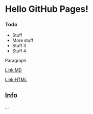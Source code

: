 # Hello GitHub Pages!

### Todo

<div style="width:300px;height:350px;float:right;">
  <style>
    #picker-example: { display: inline-block; border: 30px solid currentColor; border-radius: 100%; }
    .picker_wrapper: { position: absolute; }
  </style>
  <div id="picker-example"></div>
  <script src="https://unpkg.com/vanilla-picker"></script>
  <script>
    new Picker({
        parent: document.querySelector('#picker-example'),
        popup: false,
        color: 'dodgerblue',
        onChange: function(color) { this.settings.parent.style.color = color.rgbaString; },
    });
  </script>
</div>

* Stuff
* More stuff
* Stuff 3
* Stuff 4

Paragraph

[Link MD](https://nrk.no)

<a id="demo" class="abo-linkbtn" href="https://nrk.no">Link HTML</a>


## Info

...
